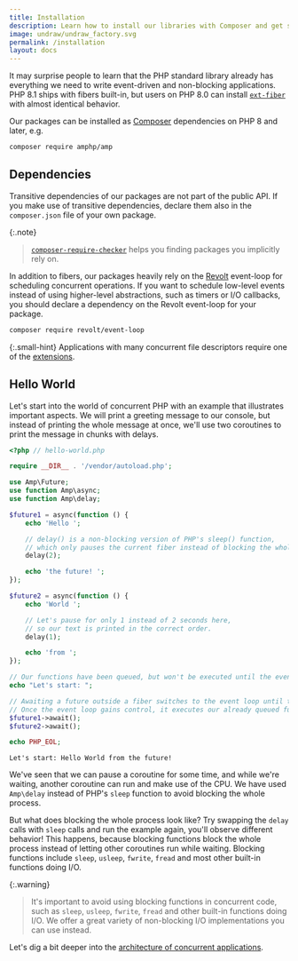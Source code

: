 ```yaml
---
title: Installation
description: Learn how to install our libraries with Composer and get started with important concepts for concurrent PHP.
image: undraw/undraw_factory.svg
permalink: /installation
layout: docs
---
```


It may surprise people to learn that the PHP standard library already has everything we need to write event-driven and
non-blocking applications. PHP 8.1 ships with fibers built-in, but users on PHP 8.0 can
install [`ext-fiber`](https://github.com/amphp/ext-fiber) with almost identical behavior.

Our packages can be installed as [Composer](https://getcomposer.org/) dependencies on PHP 8 and later, e.g.

```sh
composer require amphp/amp
```

## Dependencies

Transitive dependencies of our packages are not part of the public API.
If you make use of transitive dependencies, declare them also in the `composer.json` file of your own package.

{:.note}
> [`composer-require-checker`](https://github.com/maglnet/ComposerRequireChecker) helps you finding packages you implicitly rely on.

In addition to fibers, our packages heavily rely on the [Revolt](https://revolt.run) event-loop for scheduling concurrent operations.
If you want to schedule low-level events instead of using higher-level abstractions, such as timers or I/O callbacks, you should declare a
dependency on the Revolt event-loop for your package.

```sh
composer require revolt/event-loop
```

{:.small-hint}
Applications with many concurrent file descriptors require one of the [extensions](https://revolt.run/extensions).

## Hello World

Let's start into the world of concurrent PHP with an example that illustrates important aspects.
We will print a greeting message to our console, but instead of printing the whole message at once, we'll use two coroutines to print the message in chunks with delays. 

```php
<?php // hello-world.php

require __DIR__ . '/vendor/autoload.php';

use Amp\Future;
use function Amp\async;
use function Amp\delay;

$future1 = async(function () {
    echo 'Hello ';

    // delay() is a non-blocking version of PHP's sleep() function,
    // which only pauses the current fiber instead of blocking the whole process.
    delay(2);

    echo 'the future! ';
});

$future2 = async(function () {
    echo 'World ';

    // Let's pause for only 1 instead of 2 seconds here,
    // so our text is printed in the correct order.
    delay(1);

    echo 'from ';
});

// Our functions have been queued, but won't be executed until the event-loop gains control.
echo "Let's start: ";

// Awaiting a future outside a fiber switches to the event loop until the future is complete.
// Once the event loop gains control, it executes our already queued functions we've passed to async()
$future1->await();
$future2->await();

echo PHP_EOL;
```

```plain
Let's start: Hello World from the future!
```

We've seen that we can pause a coroutine for some time, and while we're waiting, another coroutine can run and make use of the CPU.
We have used `Amp\delay` instead of PHP's `sleep` function to avoid blocking the whole process.

But what does blocking the whole process look like?
Try swapping the `delay` calls with `sleep` calls and run the example again, you'll observe different behavior!
This happens, because blocking functions block the whole process instead of letting other coroutines run while waiting.
Blocking functions include `sleep`, `usleep`, `fwrite`, `fread` and most other built-in functions doing I/O.

{:.warning}
> It's important to avoid using blocking functions in concurrent code, such as `sleep`, `usleep`, `fwrite`, `fread` and other built-in functions doing I/O.
> We offer a great variety of non-blocking I/O implementations you can use instead.

Let's dig a bit deeper into the [architecture of concurrent applications](/architecture).